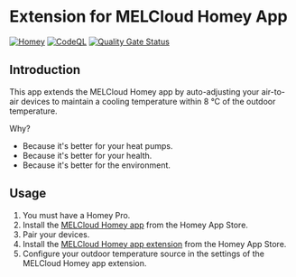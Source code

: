 # Extension for MELCloud Homey App

[![Homey](https://github.com/OlivierZal/com.melcloud.extension/actions/workflows/validate.yml/badge.svg?branch=main)](https://github.com/OlivierZal/com.melcloud.extension/actions/workflows/validate.yml)
[![CodeQL](https://github.com/OlivierZal/com.melcloud.extension/actions/workflows/github-code-scanning/codeql/badge.svg)](https://github.com/OlivierZal/com.melcloud.extension/actions/workflows/github-code-scanning/codeql)
[![Quality Gate Status](https://sonarcloud.io/api/project_badges/measure?project=OlivierZal_com.melcloud.extension&metric=alert_status)](https://sonarcloud.io/summary/new_code?id=OlivierZal_com.melcloud.extension)

## Introduction

This app extends the MELCloud Homey app by auto-adjusting your air-to-air devices to maintain a cooling temperature within 8 °C of the outdoor temperature.

Why?

- Because it's better for your heat pumps.
- Because it's better for your health.
- Because it's better for the environment.

## Usage

1. You must have a Homey Pro.
2. Install the [MELCloud Homey app](https://homey.app/a/com.mecloud) from the Homey App Store.
3. Pair your devices.
4. Install the [MELCloud Homey app extension](https://homey.app/a/com.mecloud.extension) from the Homey App Store.
5. Configure your outdoor temperature source in the settings of the MELCloud Homey app extension.
